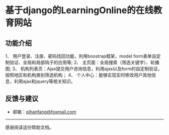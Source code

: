 # 基于django的LearningOnline的在线教育网站

## 功能介绍
1、	用户登录、注册、密码找回功能，利用boostrap框架，model form表单自定制验证、全局和局部钩子的应用等;
2、	主页面：全局搜索（筛选关键字）、轮播图;
3、	机构列表页：Ajax提交用户咨询信息，利用ajax以及form的自定制验证，按照地区和机构类别筛选机构；
4、	个人中心：能够实现实时修改用户其他信息，利用ajax和jquery等相关知识。


## 反馈与建议
- 邮箱：<qihanfang@foxmail.com>

---------
感谢阅读这份帮助文档。
